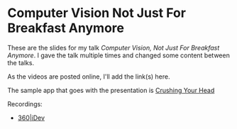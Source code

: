 # Computer Vision Not Just For Breakfast Anymore 

These are the slides for my talk _Computer Vision, Not Just For Breakfast Anymore_. I gave the talk multiple times and changed some content between the talks.

As the videos are posted online, I'll add the link(s) here.

The sample app that goes with the presentation is [Crushing Your Head](https://github.com/yonomitt/Crushing-Your-Head)

Recordings:
- [360|iDev](https://vimeo.com/595434582)
